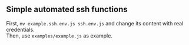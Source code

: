 ## Simple automated ssh functions

First, ```mv example.ssh.env.js ssh.env.js``` and change its content with real credentials.  
Then, use ```examples/example.js``` as example.
